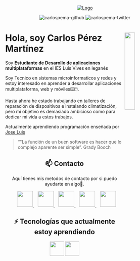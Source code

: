 <p align="center">
  <a href="https://carlospema.github.io/" target="_blank">
    <img loading="lazy" style="border-radius: 0.25rem;" 
      src="https://github.com/carlospema/carlospema/blob/e2b83cb5321bdf1ca5b7d546e49ad5f0121972a3/imagenes/www.carlospema.github.io.png" alt="Logo" 
      borderRadius='2rem' boxShadow = '0 5px 18px rgba(0,0,0,0.3)'>
  </a>
</p>

<p align="center">
  <img src="https://img.shields.io/github/followers/carlospema?style=social" alt="carlospema-github" />
  <img src="https://img.shields.io/twitter/follow/Caaarloos__04?style=social" alt="carlospema-twitter" />
</p>

# <img src="https://github.com/carlospema/carlospema/blob/a43bd77d26a3986398bc1b811a9a6d5539136248/imagenes/octocat-1665740105871.png" width=25% align=right />  Hola, soy Carlos Pérez Martínez
Soy **Estudiante de Desarollo de aplicaciones multiplataformas** en el IES Luis Vives en leganés

Soy Tecnico en sistemas microinformaticos y redes y estoy interesado en aprender a desarrollar aplicaciones multiplataforma, web y móviles⌨️🖱️. 

Hasta ahora he estado trabajando en talleres de reparación de dispositivos e instalando climatización, pero mi objetivo es demasiado ambicioso como para dedicar mi vida a estos trabajos.

Actualmente aprendiendo programación enseñada por [Jose Luis](https://github.com/joseluisgs) 

> “"La función de un buen software es hacer que lo complejo aparente ser simple”. Grady Booch

 <h2 align="center">📫 Contacto</h2>
<p align="center">
  Aquí tienes mis metodos de contacto por si puedo ayudarte en algo💬.
</p>
<p align="center">
     </a> &nbsp;&nbsp;
    <a href="https://github.com/carlospema" target="_blank">
        <img loading="lazy" src="https://distreau.com/github.svg" 
    height="50">
    </a> &nbsp;&nbsp;
    <a href="https://twitter.com/Caaarloos__04" target="_blank">
        <img loading="lazy" src="https://i.imgur.com/U4Uiaef.png" 
    height="50">
    </a> &nbsp;&nbsp;
    <a href="https://www.linkedin.com/in/carlos-manuel-pérez-martínez-83225923a/" target="_blank">
        <img loading="lazy" src="https://upload.wikimedia.org/wikipedia/commons/thumb/c/ca/LinkedIn_logo_initials.png/768px-LinkedIn_logo_initials.png" 
    height="50">
    </a> &nbsp;&nbsp;
    <a href="https://discordapp.com/users/Caaarloos#4088" target="_blank">
        <img loading="lazy" src="https://logodownload.org/wp-content/uploads/2017/11/discord-logo-4-1.png" 
    height="50"> 
     </a>
     </a> &nbsp;&nbsp;
    <a href="https://paypal.me/caaarloos04?country.x=ES&locale.x=es_ES" target="_blank">
        <img loading="lazy" src="https://cdn-icons-png.flaticon.com/512/174/174861.png" 
    height="50"> 
     </a>
</p>

<h2 align="center">⚡ Tecnologías que actualmente estoy aprendiendo</h2>
<p align="center">


</p>

<p align="center">
  <img loading="lazy" src="https://www.jetbrains.com/academy/img/icon-kotlin-new.svg" 
  height="45">
  <img loading="lazy" src="https://resources.jetbrains.com/storage/products/intellij-idea/img/meta/intellij-idea_logo_300x300.png" 
  height="45">
 
</p>

